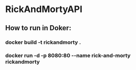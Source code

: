 # RickAndMortyAPI

## How to run in Doker:
### docker build -t rickandmorty .
### docker run -d -p 8080:80 --name rick-and-morty rickandmorty
